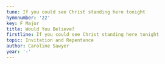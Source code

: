 ```yaml
---
tune: If you could see Christ standing here tonight
hymnnumber: '22'
key: F Major
title: Would You Believe?
firstline: If you could see Christ standing here tonight
topic: Invitation and Repentance
author: Caroline Sawyer
year: '-'
---
```

